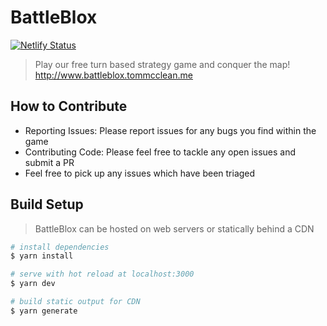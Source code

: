 # BattleBlox
[![Netlify Status](https://api.netlify.com/api/v1/badges/50a5cb1a-102a-4e6b-9e82-2c2c56eebe74/deploy-status)](https://app.netlify.com/sites/battlebloxgg/deploys)
> Play our free turn based strategy game and conquer the map! http://www.battleblox.tommcclean.me

## How to Contribute
- Reporting Issues: Please report issues for any bugs you find within the game
- Contributing Code: Please feel free to tackle any open issues and submit a PR
- Feel free to pick up any issues which have been triaged

## Build Setup
> BattleBlox can be hosted on web servers or statically behind a CDN

```bash
# install dependencies
$ yarn install

# serve with hot reload at localhost:3000
$ yarn dev

# build static output for CDN
$ yarn generate
```
